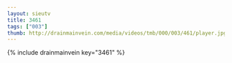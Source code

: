 ```yaml
--- 
layout: sieutv
title: 3461
tags: ["003"]
thumb: http://drainmainvein.com/media/videos/tmb/000/003/461/player.jpg
---
```

{% include drainmainvein key="3461" %} 
